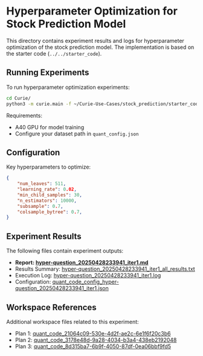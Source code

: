 # Hyperparameter Optimization for Stock Prediction Model

This directory contains experiment results and logs for hyperparameter optimization of the stock prediction model. The implementation is based on the starter code (`../../starter_code`).

## Running Experiments

To run hyperparameter optimization experiments:

```bash
cd Curie/
python3 -m curie.main -f ~/Curie-Use-Cases/stock_prediction/starter_code/questions/hyper-question.txt --task_config curie/configs/quant_config.json --report
```

Requirements:
- A40 GPU for model training
- Configure your dataset path in `quant_config.json`

## Configuration

Key hyperparameters to optimize:
```json
{
    "num_leaves": 511,
    "learning_rate": 0.02, 
    "min_child_samples": 30,
    "n_estimators": 10000,
    "subsample": 0.7,
    "colsample_bytree": 0.7, 
}
```

## Experiment Results

The following files contain experiment outputs:

- **Report: [hyper-question_20250428233941_iter1.md](./hyper-question_20250428233941_iter1.md)**
- Results Summary: [hyper-question_20250428233941_iter1_all_results.txt](./hyper-question_20250428233941_iter1_all_results.txt)
- Execution Log: [hyper-question_20250428233941_iter1.log](./hyper-question_20250428233941_iter1.log)
- Configuration: [quant_code_config_hyper-question_20250428233941_iter1.json](./quant_code_config_hyper-question_20250428233941_iter1.json)

## Workspace References

Additional workspace files related to this experiment:
- Plan 1: [quant_code_21064c09-530e-4d2f-ae2c-6e1f6f20c3b6](./quant_code_21064c09-530e-4d2f-ae2c-6e1f6f20c3b6)
- Plan 2: [quant_code_3178e48d-9a28-4034-b3a4-438eb2192048](./quant_code_3178e48d-9a28-4034-b3a4-438eb2192048)
- Plan 3: [quant_code_8d315ba7-6b9f-4050-87df-0ea06bbf9fd5](./quant_code_8d315ba7-6b9f-4050-87df-0ea06bbf9fd5)
